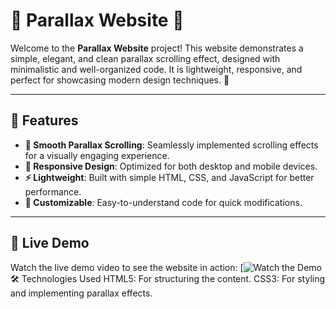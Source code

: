 # 🌟 Parallax Website 🌟

Welcome to the **Parallax Website** project! This website demonstrates a simple, elegant, and clean parallax scrolling effect, designed with minimalistic and well-organized code. It is lightweight, responsive, and perfect for showcasing modern design techniques. 🚀

---

## 📌 Features
- **🌊 Smooth Parallax Scrolling**: Seamlessly implemented scrolling effects for a visually engaging experience.
- **📱 Responsive Design**: Optimized for both desktop and mobile devices.
- **⚡ Lightweight**: Built with simple HTML, CSS, and JavaScript for better performance.
- **🔧 Customizable**: Easy-to-understand code for quick modifications.

---

## 🎥 Live Demo
Watch the live demo video to see the website in action:
[![Watch the Demo](https://drive.google.com/file/d/1dtmDIHteJNBZF7ynzlkN9hSFHlipApHw/view?usp=drive_link)
🛠️ Technologies Used
HTML5: For structuring the content.
CSS3: For styling and implementing parallax effects.

